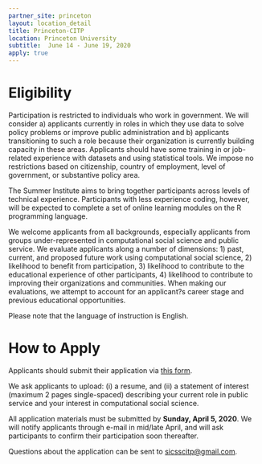 ```yaml
---
partner_site: princeton
layout: location_detail
title: Princeton-CITP
location: Princeton University
subtitle:  June 14 - June 19, 2020
apply: true
---
```



# Eligibility

Participation is restricted to individuals who work in government. We will consider a) applicants currently in roles in which they use data to solve policy problems or improve public administration and b) applicants transitioning to such a role because their organization is currently building capacity in these areas.  Applicants should have some training in or job-related experience with datasets and using statistical tools. We impose no restrictions based on citizenship, country of employment, level of government, or substantive policy area. 

The Summer Institute aims to bring together participants across levels of technical experience. Participants with less experience coding, however, will be expected to complete a set of online learning modules on the R programming language. 

We welcome applicants from all backgrounds, especially applicants from groups under-represented in computational social science and public service. We evaluate applicants along a number of dimensions: 1) past, current, and proposed future work using computational social science, 2) likelihood to benefit from participation, 3) likelihood to contribute to the educational experience of other participants, 4) likelihood to contribute to improving their organizations and communities. When making our evaluations, we attempt to account for an applicant?s career stage and previous educational opportunities.

Please note that the language of instruction is English. 

# How to Apply
Applicants should submit their application via [this form](https://forms.gle/evvyx8qf8Q9nSWg16). 

We ask applicants to upload: (i) a resume, and (ii) a statement of interest (maximum 2 pages single-spaced) describing your current role in public service and your interest in computational social science. 

All application materials must be submitted by **Sunday, April 5, 2020**. We will notify applicants through e-mail in mid/late April, and will ask participants to confirm their participation soon thereafter.

Questions about the application can be sent to sicsscitp@gmail.com.
